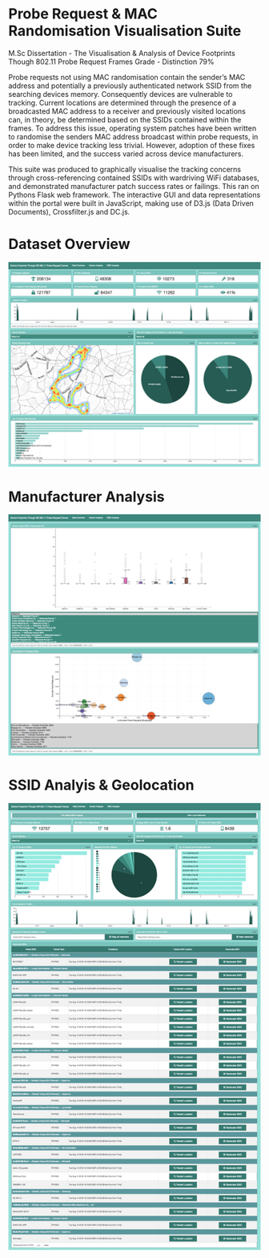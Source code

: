 # Probe Request & MAC Randomisation Visualisation Suite

M.Sc Dissertation - The Visualisation & Analysis of Device Footprints Though 802.11 Probe Request Frames 
Grade - Distinction 79%

Probe requests not using MAC randomisation contain the sender’s MAC address and potentially a previously authenticated network SSID from the searching devices memory. Consequently devices are vulnerable to tracking. Current locations are determined through the presence of a broadcasted MAC address to a receiver and previously visited locations can, in theory, be determined based on the SSIDs contained within the frames. To address this issue, operating system patches have been written to randomise the senders MAC address broadcast within probe requests, in order to make device tracking less trivial. However, adoption of these fixes has been limited, and the success varied across device manufacturers. 

This suite was produced to graphically visualise the tracking concerns through cross-referencing contained SSIDs with wardriving WiFi databases, and demonstrated manufacturer patch success rates or failings. This ran on Pythons Flask web framework. The interactive GUI and data representations within the portal were built in JavaScript, making use of D3.js (Data Driven Documents), Crossfilter.js and DC.js. 

# Dataset Overview
![Overview Stats](/img/Home.png)
# Manufacturer Analysis
![Vendor Overview](/img/Vendor.png)
# SSID Analyis & Geolocation
![SSID Analysis](/img/SSID.png)
